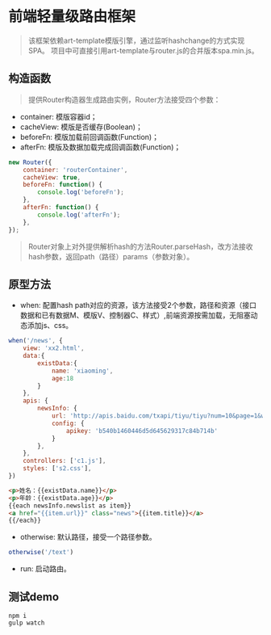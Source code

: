 # 前端轻量级路由框架

> 该框架依赖art-template模版引擎，通过监听hashchange的方式实现SPA。
> 项目中可直接引用art-template与router.js的合并版本spa.min.js。

## 构造函数
> 提供Router构造器生成路由实例，Router方法接受四个参数：
- container: 模版容器id；
- cacheView: 模版是否缓存(Boolean)；
- beforeFn: 模版加载前回调函数(Function)；
- afterFn: 模版及数据加载完成回调函数(Function)；
```js
new Router({
    container: 'routerContainer',
    cacheView: true,
    beforeFn: function() {
        console.log('beforeFn');
    },
    afterFn: function() {
        console.log('afterFn');
    },
});
```
> Router对象上对外提供解析hash的方法Router.parseHash，改方法接收hash参数，返回path（路径）params（参数对象）。

## 原型方法
- when: 配置hash path对应的资源，该方法接受2个参数，路径和资源（接口数据和已有数据M、模版V、控制器C、样式）,前端资源按需加载，无阻塞动态添加js、css。
```js
when('/news', {
	view: 'xx2.html',
	data:{
		existData:{
			name: 'xiaoming',
			age:18
		}
	},
	apis: {
		newsInfo: {
			url: 'http://apis.baidu.com/txapi/tiyu/tiyu?num=10&page=1&word={word}',
			config: {
				apikey: 'b540b1460446d5d645629317c84b714b'
			}
		},
	},
	controllers: ['c1.js'],
	styles: ['s2.css'],
})
```
```html
<p>姓名：{{existData.name}}</p>
<p>年龄：{{existData.age}}</p>
{{each newsInfo.newslist as item}}
<a href="{{item.url}}" class="news">{{item.title}}</a>
{{/each}}
```
- otherwise: 默认路径，接受一个路径参数。
```js
otherwise('/text')
```
- run: 启动路由。

## 测试demo
```shell
npm i
gulp watch
```
